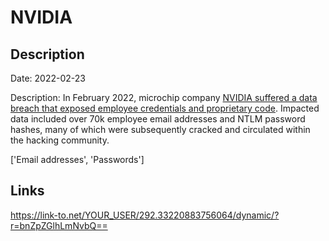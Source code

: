 # NVIDIA

## Description

Date: 2022-02-23

Description:
In February 2022, microchip company <a href="https://www.zdnet.com/article/nvidia-says-employee-credentials-proprietary-information-stolen-during-cyberattack/" target="_blank" rel="noopener">NVIDIA suffered a data breach that exposed employee credentials and proprietary code</a>. Impacted data included over 70k employee email addresses and NTLM password hashes, many of which were subsequently cracked and circulated within the hacking community.


['Email addresses', 'Passwords']

## Links

https://link-to.net/YOUR_USER/292.33220883756064/dynamic/?r=bnZpZGlhLmNvbQ==